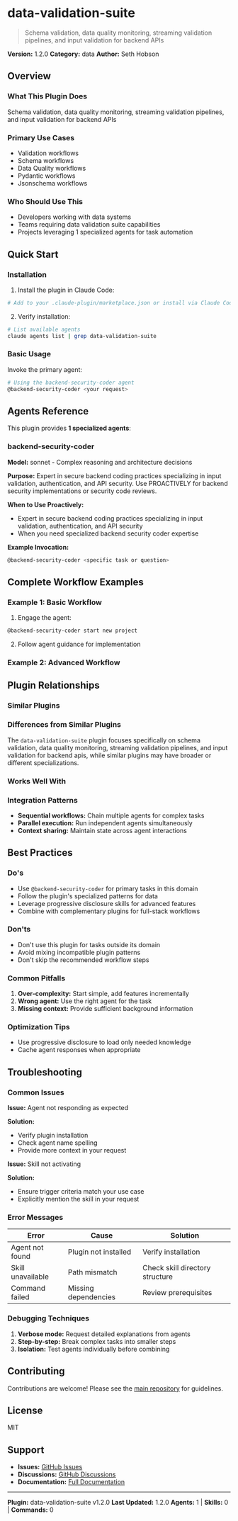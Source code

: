 # data-validation-suite

> Schema validation, data quality monitoring, streaming validation pipelines, and input validation for backend APIs

**Version:** 1.2.0
**Category:** data
**Author:** Seth Hobson

## Overview

### What This Plugin Does

Schema validation, data quality monitoring, streaming validation pipelines, and input validation for backend APIs

### Primary Use Cases

- Validation workflows
- Schema workflows
- Data Quality workflows
- Pydantic workflows
- Jsonschema workflows

### Who Should Use This

- Developers working with data systems
- Teams requiring data validation suite capabilities
- Projects leveraging 1 specialized agents for task automation

## Quick Start

### Installation

1. Install the plugin in Claude Code:
```bash
# Add to your .claude-plugin/marketplace.json or install via Claude Code CLI
```

2. Verify installation:
```bash
# List available agents
claude agents list | grep data-validation-suite
```

### Basic Usage

Invoke the primary agent:
```bash
# Using the backend-security-coder agent
@backend-security-coder <your request>
```

## Agents Reference

This plugin provides **1 specialized agents**:

### backend-security-coder

**Model:** sonnet - Complex reasoning and architecture decisions

**Purpose:** Expert in secure backend coding practices specializing in input validation, authentication, and API security. Use PROACTIVELY for backend security implementations or security code reviews.

**When to Use Proactively:**
- Expert in secure backend coding practices specializing in input validation, authentication, and API security
- When you need specialized backend security coder expertise

**Example Invocation:**
```bash
@backend-security-coder <specific task or question>
```

## Complete Workflow Examples

### Example 1: Basic Workflow

1. Engage the agent:
```bash
@backend-security-coder start new project
```

2. Follow agent guidance for implementation

### Example 2: Advanced Workflow


## Plugin Relationships

### Similar Plugins


### Differences from Similar Plugins

The `data-validation-suite` plugin focuses specifically on schema validation, data quality monitoring, streaming validation pipelines, and input validation for backend apis, while similar plugins may have broader or different specializations.

### Works Well With


### Integration Patterns

- **Sequential workflows:** Chain multiple agents for complex tasks
- **Parallel execution:** Run independent agents simultaneously
- **Context sharing:** Maintain state across agent interactions

## Best Practices

### Do's

- Use `@backend-security-coder` for primary tasks in this domain
- Follow the plugin's specialized patterns for data
- Leverage progressive disclosure skills for advanced features
- Combine with complementary plugins for full-stack workflows

### Don'ts

- Don't use this plugin for tasks outside its domain
- Avoid mixing incompatible plugin patterns
- Don't skip the recommended workflow steps

### Common Pitfalls

1. **Over-complexity:** Start simple, add features incrementally
2. **Wrong agent:** Use the right agent for the task
3. **Missing context:** Provide sufficient background information

### Optimization Tips

- Use progressive disclosure to load only needed knowledge
- Cache agent responses when appropriate

## Troubleshooting

### Common Issues

**Issue:** Agent not responding as expected

**Solution:**
- Verify plugin installation
- Check agent name spelling
- Provide more context in your request

**Issue:** Skill not activating

**Solution:**
- Ensure trigger criteria match your use case
- Explicitly mention the skill in your request

### Error Messages


| Error | Cause | Solution |
|-------|-------|----------|
| Agent not found | Plugin not installed | Verify installation |
| Skill unavailable | Path mismatch | Check skill directory structure |
| Command failed | Missing dependencies | Review prerequisites |

### Debugging Techniques

1. **Verbose mode:** Request detailed explanations from agents
2. **Step-by-step:** Break complex tasks into smaller steps
3. **Isolation:** Test agents individually before combining


## Contributing

Contributions are welcome! Please see the [main repository](https://github.com/wshobson/agents) for guidelines.

## License

MIT

## Support

- **Issues:** [GitHub Issues](https://github.com/wshobson/agents/issues)
- **Discussions:** [GitHub Discussions](https://github.com/wshobson/agents/discussions)
- **Documentation:** [Full Documentation](https://github.com/wshobson/agents)

---

**Plugin:** data-validation-suite v1.2.0
**Last Updated:** 1.2.0
**Agents:** 1 | **Skills:** 0 | **Commands:** 0
